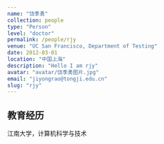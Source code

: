 ```yaml
---
name: "饶季勇"
collection: people
type: "Person"
level: "doctor"
permalink: /people/rjy
venue: "UC San Francisco, Department of Testing"
date: 2012-03-01
location: "中国上海"
description: "Hello I am rjy"
avatar: "avatar/饶季勇图片.jpg"
email: "jiyongrao@tongji.edu.cn"
slug: "rjy"
---
```



## 教育经历
江南大学，计算机科学与技术